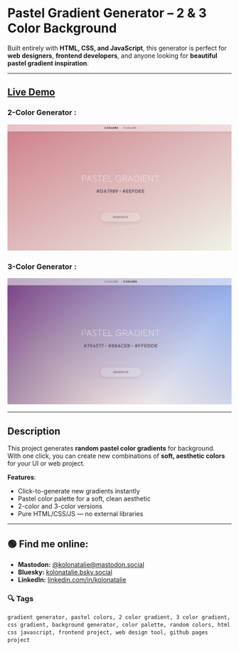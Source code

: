 # Pastel Gradient Generator – 2 & 3 Color Background

Built entirely with **HTML, CSS, and JavaScript**, this generator is perfect for **web designers**, **frontend developers**, and anyone looking for **beautiful pastel gradient inspiration**.

---

## **[Live Demo](https://kolonatalie.github.io/portfolio/)**
### 2-Color Generator :
[![Website Screenshot](/images/two-colors-screenshot.jpeg)](https://kolonatalie.github.io/portfolio/)
### 3-Color Generator :
[![Website Screenshot](/images/three-colors-screenshot.jpeg)](https://kolonatalie.github.io/portfolio/)

---

## Description
This project generates **random pastel color gradients** for background.  
With one click, you can create new combinations of **soft, aesthetic colors** for your UI or web project.

**Features**:
- Click-to-generate new gradients instantly
- Pastel color palette for a soft, clean aesthetic
- 2-color and 3-color versions
- Pure HTML/CSS/JS — no external libraries

---

## 🟢 Find me online:

- **Mastodon:** [@kolonatalie@mastodon.social](https://mastodon.social/@kolonatalie)
- **Bluesky:** [kolonatalie.bsky.social](https://bsky.app/profile/kolonatalie.bsky.social)
- **LinkedIn:** [linkedin.com/in/kolonatalie](https://www.linkedin.com/in/kolonatalie/)

### 🔍 Tags
``` gradient generator, pastel colors, 2 color gradient, 3 color gradient, css gradient, background generator, color palette, random colors, html css javascript, frontend project, web design tool, github pages project ```